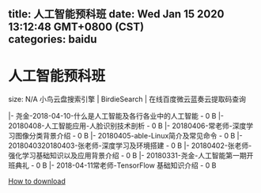 
title: 人工智能预科班
date: Wed Jan 15 2020 13:12:48 GMT+0800 (CST)    
categories: baidu
---

# 人工智能预科班
size: N/A
 小鸟云盘搜索引擎 | BirdieSearch | 在线百度微云蓝奏云提取码查询
 
|- 尧金-2018-04-10-什么是人工智能及各行各业中的人工智能 - 0 B
|- 20180408-人工智能应用-人脸识别技术剖析 - 0 B
|- 20180406-常老师-深度学习图像分类背景介绍 - 0 B
|- 20180405-able-Linux简介及常见命令 - 0 B
|- 2018040320180403-张老师-深度学习及环境搭建 - 0 B
|- 20180402-张老师-强化学习基础知识以及应用背景介绍 - 0 B
|- 20180331-尧金-人工智能第一期开班典礼 - 0 B
|- 2018-04-11常老师-TensorFlow 基础知识介绍 - 0 B

[How to download](https://bpcam.bemobtrk.com/go/2ceec3aa-1ca2-46d6-b9ff-aaa5c184517c?jno=559)